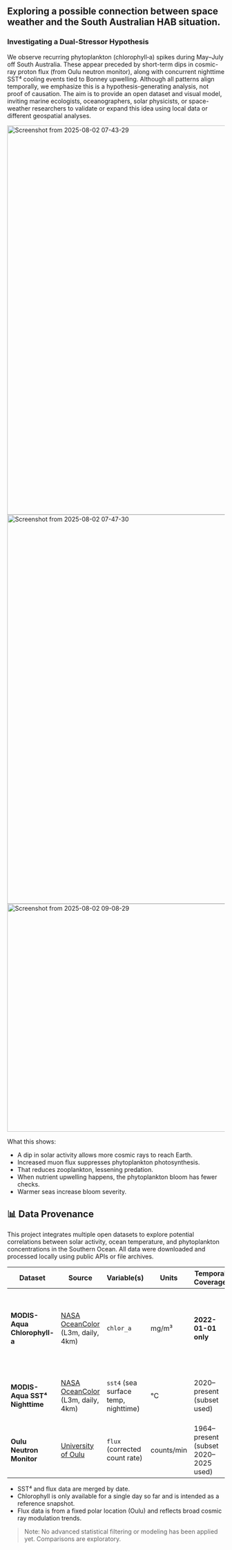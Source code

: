 ## Exploring a possible connection between space weather and the South Australian HAB situation.

### Investigating a Dual-Stressor Hypothesis

We observe recurring phytoplankton (chlorophyll‑a) spikes during May–July off South Australia. These appear preceded by short-term dips in cosmic-ray proton flux (from Oulu neutron monitor), along with concurrent nighttime SST⁴ cooling events tied to Bonney upwelling. Although all patterns align temporally, we emphasize this is a hypothesis-generating analysis, not proof of causation. The aim is to provide an open dataset and visual model, inviting marine ecologists, oceanographers, solar physicists, or space-weather researchers to validate or expand this idea using local data or different geospatial analyses.

<img width="1851" height="901" alt="Screenshot from 2025-08-02 07-43-29" src="https://github.com/user-attachments/assets/646eae52-2eb7-4a16-9583-e602e8337485" />

<img width="1851" height="901" alt="Screenshot from 2025-08-02 07-47-30" src="https://github.com/user-attachments/assets/a5e67350-d82e-427a-9267-f974e02301e5" />

<img width="1702" height="528" alt="Screenshot from 2025-08-02 09-08-29" src="https://github.com/user-attachments/assets/a7c35778-5fb7-41cb-82f2-bf7b6b70bf34" />

What this shows:
- A dip in solar activity allows more cosmic rays to reach Earth.
- Increased muon flux suppresses phytoplankton photosynthesis.
- That reduces zooplankton, lessening predation.
- When nutrient upwelling happens, the phytoplankton bloom has fewer checks.
- Warmer seas increase bloom severity.

## 📊 Data Provenance

This project integrates multiple open datasets to explore potential correlations between solar activity, ocean temperature, and phytoplankton concentrations in the Southern Ocean. All data were downloaded and processed locally using public APIs or file archives.

| Dataset                      | Source                                                                 | Variable(s)                    | Units      | Temporal Coverage       | Notes |
|------------------------------|------------------------------------------------------------------------|--------------------------------|------------|--------------------------|-------|
| **MODIS-Aqua Chlorophyll-a** | [NASA OceanColor](https://oceandata.sci.gsfc.nasa.gov) (L3m, daily, 4km) | `chlor_a`                      | mg/m³      | **2022-01-01 only**      | Single snapshot, averaged over bounding box covering Bonney Coast |
| **MODIS-Aqua SST⁴ Nighttime** | [NASA OceanColor](https://oceandata.sci.gsfc.nasa.gov) (L3m, daily, 4km) | `sst4` (sea surface temp, nighttime) | °C         | 2020–present (subset used) | Matches chlorophyll data spatial resolution and region |
| **Oulu Neutron Monitor**     | [University of Oulu](https://cosmicrays.oulu.fi)                      | `flux` (corrected count rate)  | counts/min | 1964–present (subset 2020–2025 used) | Used as proxy for high-energy cosmic ray muon flux |

- SST⁴ and flux data are merged by date.
- Chlorophyll is only available for a single day so far and is intended as a reference snapshot.
- Flux data is from a fixed polar location (Oulu) and reflects broad cosmic ray modulation trends.

> Note: No advanced statistical filtering or modeling has been applied yet. Comparisons are exploratory.
